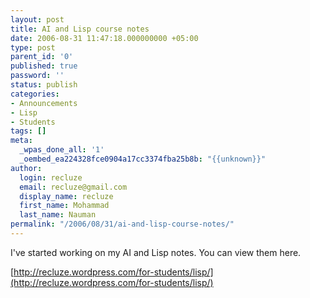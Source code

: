 ```yaml
---
layout: post
title: AI and Lisp course notes
date: 2006-08-31 11:47:18.000000000 +05:00
type: post
parent_id: '0'
published: true
password: ''
status: publish
categories:
- Announcements
- Lisp
- Students
tags: []
meta:
  _wpas_done_all: '1'
  _oembed_ea224328fce0904a17cc3374fba25b8b: "{{unknown}}"
author:
  login: recluze
  email: recluze@gmail.com
  display_name: recluze
  first_name: Mohammad
  last_name: Nauman
permalink: "/2006/08/31/ai-and-lisp-course-notes/"
---
```

I've started working on my AI and Lisp notes. You can view them here.

[http://recluze.wordpress.com/for-students/lisp/](http://recluze.wordpress.com/for-students/lisp/)

